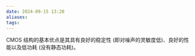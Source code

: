 ```yaml
---
date: 2024-09-15 13:20
aliases: 
tags: 
---
```

CMOS 结构的基本优点是其具有良好的稳定性 (即对噪声的灵敏度低)、良好的性能以及低功耗 (没有静态功耗)。